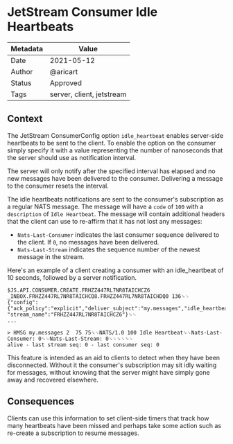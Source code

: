 # JetStream Consumer Idle Heartbeats 

|Metadata|Value|
|--------|-----|
|Date    |2021-05-12|
|Author  |@aricart|
|Status  |Approved|
|Tags    |server, client, jetstream|

## Context

The JetStream ConsumerConfig option `idle_heartbeat` enables server-side
heartbeats to be sent to the client. To enable the option on the consumer simply
specify it with a value representing the number of nanoseconds that the server
should use as notification interval.

The server will only notify after the specified interval has elapsed and no new
messages have been delivered to the consumer. Delivering a message to the
consumer resets the interval.

The idle heartbeats notifications are sent to the consumer's subscription as a
regular NATS message. The message will have a `code` of `100` with a
`description` of `Idle Heartbeat`. The message will contain additional headers
that the client can use to re-affirm that it has not lost any messages:

- `Nats-Last-Consumer` indicates the last consumer sequence delivered to the
  client. If `0`, no messages have been delivered.
- `Nats-Last-Stream` indicates the sequence number of the newest message in the
  stream.

Here's an example of a client creating a consumer with an idle_heartbeat of 10
seconds, followed by a server notification.

```
$JS.API.CONSUMER.CREATE.FRHZZ447RL7NR8TAICHCZ6 _INBOX.FRHZZ447RL7NR8TAICHCQ8.FRHZZ447RL7NR8TAICHDQ0 136␍␊
{"config":{"ack_policy":"explicit","deliver_subject":"my.messages","idle_heartbeat":10000000000},
"stream_name":"FRHZZ447RL7NR8TAICHCZ6"}␍␊
...

> HMSG my.messages 2  75 75␍␊NATS/1.0 100 Idle Heartbeat␍␊Nats-Last-Consumer: 0␍␊Nats-Last-Stream: 0␍␊␍␊␍␊
alive - last stream seq: 0 - last consumer seq: 0
```

This feature is intended as an aid to clients to detect when they have been
disconnected. Without it the consumer's subscription may sit idly waiting for
messages, without knowing that the server might have simply gone away and
recovered elsewhere.

## Consequences

Clients can use this information to set client-side timers that track how many
heartbeats have been missed and perhaps take some action such as re-create a
subscription to resume messages.
